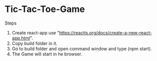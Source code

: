 # Tic-Tac-Toe-Game

Steps

1) Create react-app use "https://reactjs.org/docs/create-a-new-react-app.html".
2) Copy build folder in it.
3) Go to build folder and open command window and type (npm start).
4) The Game will start in he browser.

